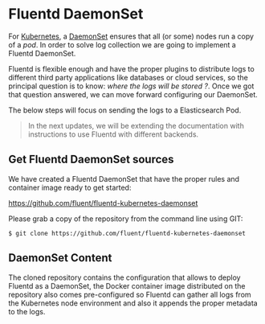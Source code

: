 # Fluentd DaemonSet

For [Kubernetes](https://kubernetes.io), a [DaemonSet](https://kubernetes.io/docs/admin/daemons/) ensures that all (or some) nodes run a copy of a _pod_. In order to solve log collection we are going to implement a Fluentd DaemonSet.

Fluentd is flexible enough and have the proper plugins to distribute logs to different third party applications like databases or cloud services, so the principal question is to know: _where the logs will be stored ?_. Once we got that question answered, we can move forward configuring our DaemonSet.

The below steps will focus on sending the logs to a Elasticsearch Pod.

> In the next updates, we will be extending the documentation with instructions to use Fluentd with different backends.

## Get Fluentd DaemonSet sources

We have created a Fluentd DaemonSet that have the proper rules and container image ready to get started:

https://github.com/fluent/fluentd-kubernetes-daemonset

Please grab a copy of the repository from the command line using GIT:

```
$ git clone https://github.com/fluent/fluentd-kubernetes-daemonset
```

## DaemonSet Content

The cloned repository contains the configuration that allows to deploy Fluentd as a DaemonSet, the Docker container image distributed on the repository also comes pre-configured so Fluentd can gather all logs from the Kubernetes node environment and also it appends the proper metadata to the logs.
